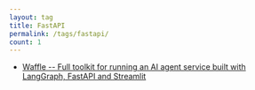 ```yaml
---
layout: tag
title: FastAPI
permalink: /tags/fastapi/
count: 1
---
```


- [Waffle -- Full toolkit for running an AI agent service built with LangGraph, FastAPI and Streamlit](https://astroxu.github.io/2024/12/11/project/waffle/)
